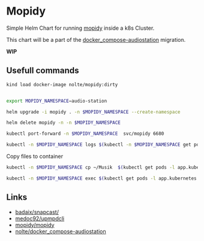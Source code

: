 # Mopidy

Simple Helm Chart for running [mopidy](https://github.com/mopidy/mopidy) inside a k8s Cluster. 

This chart will be a part of the [docker_compose-audiostation](https://github.com/nolte/docker_compose-audiostation) migration.

**WIP**

## Usefull commands

```sh
kind load docker-image nolte/mopidy:dirty
```

```bash

export MOPIDY_NAMESPACE=audio-station

helm upgrade -i mopidy . -n $MOPIDY_NAMESPACE --create-namespace 

helm delete mopidy -n -n $MOPIDY_NAMESPACE

kubectl port-forward -n $MOPIDY_NAMESPACE  svc/mopidy 6680

kubectl -n $MOPIDY_NAMESPACE logs $(kubectl -n $MOPIDY_NAMESPACE get pods -l app.kubernetes.io/name=mopidy -ojson | jq -r '.items[0].metadata.name') -f
```

Copy files to container

```sh
kubectl -n $MOPIDY_NAMESPACE cp ~/Musik  $(kubectl get pods -l app.kubernetes.io/name=mopidy -n $MOPIDY_NAMESPACE  -ojson | jq -r '.items[0].metadata.name'):/var/lib/mopidy/media/

kubectl -n $MOPIDY_NAMESPACE exec $(kubectl get pods -l app.kubernetes.io/name=mopidy -n $MOPIDY_NAMESPACE  -ojson | jq -r '.items[0].metadata.name') -- mopidy local scan
```


## Links

* [badaix/snapcast/](https://github.com/badaix/snapcast/) 
* [medoc92/upmpdcli](https://framagit.org/medoc92/upmpdcli)
* [mopidy/mopidy](https://github.com/mopidy/mopidy)
* [nolte/docker_compose-audiostation](https://github.com/nolte/docker_compose-audiostation/blob/master/docker-compose.yml)
